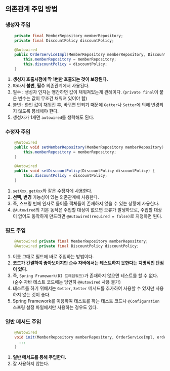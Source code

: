 ## 의존관계 주입 방법 
### 생성자 주입
```java
    private final MemberRepository memberRepository; 
    private final DiscountPolicy discountPolicy; 
    
    @Autowired
    public OrderServiceImpl(MemberRepository memberRepository, DiscountPolicy discountPolicy) {
        this.memberRepository = memberRepository;
        this.discountPolicy = discountPolicy;
    }
```
1. **생성자 호출시점에 딱 1번만 호출되는 것이 보장된다.** 
2. 따라서 **불변, 필수** 의존관계에서 사용된다.
3. 필수 : 생성자 인자는 앵간하면 값이 채워져있는게 관례이다. (`private final`이 붙은 변수는 값이 무조건 채워져 있어야 함)   
4. 불변 : 한번 값이 채워진 후, 바뀌면 안되기 때문에 `Getter`나 `Setter`에 의해 변경되지 않도록 봉쇄해야 한다. 
5. 생성자가 1개면 `autowired`를 생략해도 된다. 

### 수정자 주입 
```java
    @Autowired  
    public void setMemberRepository(MemberRepository memberRepository) {
        this.memberRepository = memberRepository; 
    }
        
    @Autowired
    public void setDiscountPolicy(DiscountPolicy discountPolicy) {
        this.discountPolicy = discountPolicy; 
    }
```
1. `setXxx`, `getXxx`와 같은 수정자에 사용한다.  
2. **선택, 변경** 가능성이 있는 의존관계에 사용한다.
3. 즉, 스프링 빈에 인자로 들어올 객체들이 존재하지 않을 수 있는 상황에 사용한다. 
4. `@Autowired`의 기본 동작은 주입할 대상이 없으면 오류가 발생하므로, 주입할 대상이 없어도 동작하게 만드려면 `@Autowired(required = false)`로 지정하면 된다.

### 필드 주입 
```java
    @Autowired private final MemberRepository memberRepository; 
    @Autowired private final DiscountPolicy discountPolicy; 
```
1. 이름 그대로 필드에 바로 주입하는 방법이다.
2. **코드가 간결하여 좋아보이지만 순수 자바에서는 테스트하지 못한다는 치명적인 단점이 있다.** 
3. 즉, `Spring Framework(DI 프레임워크)`가 존재하지 않으면 테스트를 할 수 없다. (순수 자바 테스트 코드에는 당연히 `@Autowired` 사용 불가) 
4. 테스트를 하기 위해서는 `Getter`, `Setter` 메서드를 추가하여 사용할 수 있지만 사용하지 않는 것이 좋다. 
5. Spring Framework를 이용하여 테스트를 하는 테스트 코드나 `@Configuration` 스프링 설정 파일에서만 사용하는 경우도 있다. 

### 일반 메서드 주입 
```java
    @Autowired 
    void init(MemberRepository memberRepository, OrderServiceImpl, orderServiceImpl) {
      ...
    }
```
1. **일반 메서드를 통해 주입한다.**
2. 잘 사용하지 않는다.
